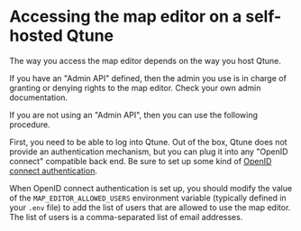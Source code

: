 # Accessing the map editor on a self-hosted Qtune

The way you access the map editor depends on the way you host Qtune.

If you have an "Admin API" defined, then the admin you use is in charge of granting or denying rights to the map 
editor. Check your own admin documentation.

If you are not using an "Admin API", then you can use the following procedure.

First, you need to be able to log into Qtune. Out of the box, Qtune does not provide an authentication
mechanism, but you can plug it into any "OpenID connect" compatible back end. Be sure to set up some kind of 
[OpenID connect authentication](openid.md).

When OpenID connect authentication is set up, you should modify the value of the `MAP_EDITOR_ALLOWED_USERS` environment
variable (typically defined in your `.env` file) to add the list of users that are allowed to use the map editor.
The list of users is a comma-separated list of email addresses.